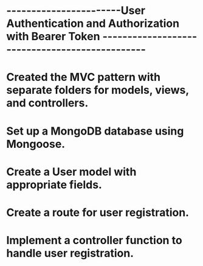# -----------------------User Authentication and Authorization with Bearer Token -----------------------------------------------


# Created  the MVC pattern with separate folders for models, views, and controllers.
# Set up a MongoDB database using Mongoose.
# Create a User model with appropriate fields.
# Create a route for user registration.
# Implement a controller function to handle user registration.


